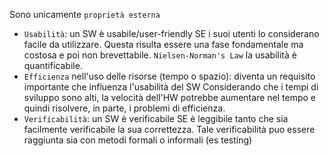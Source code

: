 Sono unicamente `proprietà esterna`
- `Usabilità`: un SW è usabile/user-friendly SE i suoi utenti lo considerano facile da utilizzare.  Questa risulta essere una fase fondamentale ma costosa e poi non brevettabile. 
	`Nielsen-Norman's Law` la usabilità è quantificabile.
- `Efficienza` nell'uso delle risorse (tempo o spazio): diventa un requisito importante che influenza l'usabilità del SW
	Considerando che i tempi di sviluppo sono alti, la velocità dell'HW potrebbe aumentare nel tempo e quindi risolvere, in parte, i problemi di efficienza.
- `Verificabilità`: un SW è verificabile SE è leggibile tanto che sia facilmente verificabile la sua correttezza. Tale verificabilità puo essere raggiunta sia con metodi formali o informali (es testing)